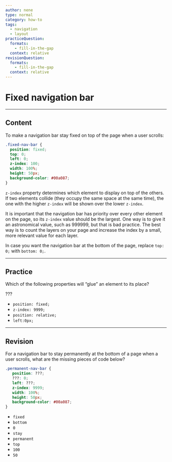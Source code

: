 ```yaml
---
author: nene
type: normal
category: how-to
tags:
  - navigation
  - layout
practiceQuestion:
  formats:
    - fill-in-the-gap
  context: relative
revisionQuestion:
  formats:
    - fill-in-the-gap
  context: relative
---
```


# Fixed navigation bar


---

## Content

To make a navigation bar stay fixed on top of the page when a user scrolls:

```css
.fixed-nav-bar {
  position: fixed;
  top: 0;
  left: 0;
  z-index: 100;
  width: 100%;
  height: 50px;
  background-color: #00a087;
}
```

`z-index` property determines which element to display on top of the others. If two elements collide (they occupy the same space at the same time), the one with the higher `z-index` will be shown over the lower `z-index`.

It is important that the navigation bar has priority over every other element on the page, so its `z-index` value should be the largest. One way is to give it an astronomical value, such as 999999, but that is bad practice. The best way is to count the layers on your page and increase the index by a small, more relevant value for each layer.

In case you want the navigation bar at the bottom of the page, replace `top: 0;` with `bottom: 0;`.


---

## Practice

Which of the following properties will “glue” an element to its place?

???

- `position: fixed;`
- `z-index: 9999;`
- `position: relative;`
- `left:0px;`


---

## Revision

For a navigation bar to stay permanently at the bottom of a page when a user scrolls, what are the missing pieces of code below?

```css
.permanent-nav-bar {
   position: ???;
   ???: 0;
   left: ???;
   z-index: 9999;
   width: 100%;
   height: 50px;
   background-color: #00a087;
}
```

- `fixed`
- `bottom`
- `0`
- `stay`
- `permanent`
- `top`
- `100`
- `50`
